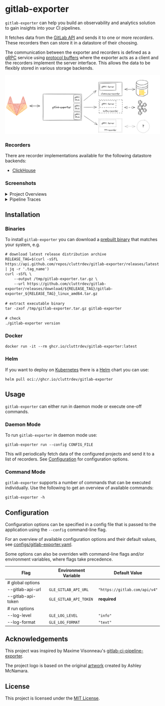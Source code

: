 # gitlab-exporter

`gitlab-exporter` can help you build an observability and analytics solution to
gain insights into your CI pipelines.

It fetches data from the [GitLab API][gitlab-api] and sends it to one or more
_recorders_. These recorders then can store it in a datastore of their choosing.

The communication between the exporter and recorders is defined as a [gRPC]
service using [protocol buffers][protobuf] where the exporter acts as a client
and the recorders implement the server interface. This allows the data to be
flexibly stored in various storage backends.

<img src="./assets/dataflow.png" />

### Recorders

There are recorder implementations available for the following datastore backends:

  - [ClickHouse][gh-glechr]

### Screenshots

<details>
    <summary>Project Overviews</summary>
    <img src="./assets/project-overview.webp" />
</details>

<details>
    <summary>Pipeline Traces</summary>
    <img src="./assets/pipeline-trace.webp" />
</details>

## Installation

### Binaries

To install `gitlab-exporter` you can download a 
[prebuilt binary][prebuilt-binaries] that matches your system, e.g.

```shell
# download latest release distribution archive
RELEASE_TAG=$(curl -sSfL https://api.github.com/repos/cluttrdev/gitlab-exporter/releases/latest | jq -r '.tag_name')
curl -sSfL \
    --output /tmp/gitlab-exporter.tar.gz \
    --url https://github.com/cluttrdev/gitlab-exporter/releases/download/${RELEASE_TAG}/gitlab-exporter_${RELEASE_TAG}_linux_amd64.tar.gz

# extract executable binary
tar -zxof /tmp/gitlab-exporter.tar.gz gitlab-exporter

# check
./gitlab-exporter version
```

### Docker

```shell
docker run -it --rm ghcr.io/cluttrdev/gitlab-exporter:latest
```

### Helm

If you want to deploy on [Kubernetes](http://kubernetes.io) there is a
[Helm](https://helm.sh) chart you can use:

```shell
helm pull oci://ghcr.io/cluttrdev/gitlab-exporter
```

## Usage

`gitlab-exporter` can either run in daemon mode or execute one-off
commands.

### Daemon Mode

To run `gitlab-exporter` in daemon mode use:

```shell
gitlab-exporter run --config CONFIG_FILE 
```

This will periodically fetch data of the configured projects and send it to a
list of recorders.
See [Configuration](#configuration) for configuration options.

### Command Mode

`gitlab-exporter` supports a number of commands that can be executed
individually. Use the following to get an overview of available commands:

```shell
gitlab-exporter -h
```

## Configuration

Configuration options can be specified in a config file that is passed to the
application using the `--config` command-line flag.

For an overview of available configuration options and their default values,
see [configs/gitlab-exporter.yaml](./configs/gitlab-exporter.yaml).

Some options can also be overriden with command-line flags and/or environment
variables, where flags take precedence.

| Flag               | Environment Variable   | Default Value                 |
| ---                | ---                    | ---                           |
| # global options   |                        |                               |
| --gitlab-api-url   | `GLE_GITLAB_API_URL`   | `"https://gitlab.com/api/v4"` |
| --gitlab-api-token | `GLE_GITLAB_API_TOKEN` | **required**                  |
| # run options      |                        |                               |
| --log-level        | `GLE_LOG_LEVEL`        | `"info"`                      |
| --log-format       | `GLE_LOG_FORMAT`       | `"text"`                      |

## Acknowledgements

This project was inspired by Maxime Visonneau's
[gitlab-ci-pipeline-exporter][github-gcpe].

The project logo is based on the original [artwork][gopher-artwork] created by
Ashley McNamara.

## License

This project is licensed under the [MIT License](./LICENSE).

[protobuf]: https://protobuf.dev/
[grpc]: https://grpc.io/
[gitlab-api]: https://docs.gitlab.com/ee/api/rest/
[gh-glechr]: https://github.com/cluttrdev/gitlab-clickhouse-exporter
[go-install]: https://go.dev/doc/install
[prebuilt-binaries]: https://github.com/cluttrdev/gitlab-exporter/releases/latest
[github-gcpe]: https://github.com/mvisonneau/gitlab-ci-pipelines-exporter
[gopher-artwork]: https://github.com/ashleymcnamara/gophers
